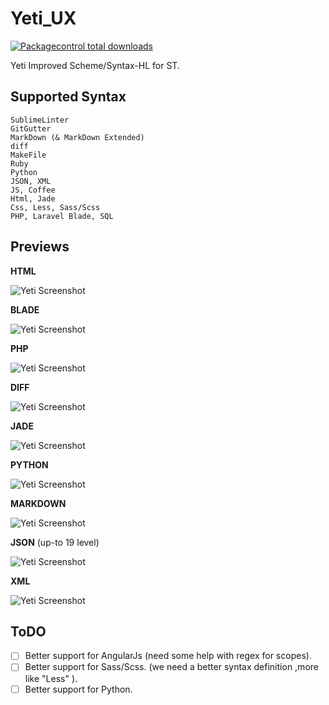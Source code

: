 # Yeti_UX

[![Packagecontrol total downloads](https://img.shields.io/packagecontrol/dt/Yeti_UX.svg?style=flat-square)](https://packagecontrol.io/packages/Yeti_UX/)

Yeti Improved Scheme/Syntax-HL for ST.

## Supported Syntax

```text
SublimeLinter
GitGutter
MarkDown (& MarkDown Extended)
diff
MakeFile
Ruby
Python
JSON, XML
JS, Coffee
Html, Jade
Css, Less, Sass/Scss
PHP, Laravel Blade, SQL
```

## Previews

**HTML**

![Yeti Screenshot](./ss/html.png)

**BLADE**

![Yeti Screenshot](./ss/blade.png)

**PHP**

![Yeti Screenshot](./ss/php.png)

**DIFF**

![Yeti Screenshot](./ss/diff.png)

**JADE**

![Yeti Screenshot](./ss/jade.png)

**PYTHON**

![Yeti Screenshot](./ss/python.png)

**MARKDOWN**

![Yeti Screenshot](./ss/md.png)

**JSON** (up-to 19 level)

![Yeti Screenshot](./ss/json.png)

**XML**

![Yeti Screenshot](./ss/xml.png)

## ToDO

* [ ] Better support for AngularJs (need some help with regex for scopes).
* [ ] Better support for Sass/Scss. (we need a better syntax definition ,more like "Less" ).
* [ ] Better support for Python.
